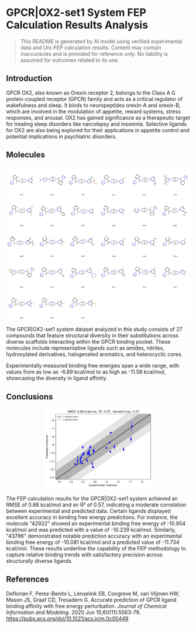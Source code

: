 # GPCR|OX2-set1 System FEP Calculation Results Analysis

> This README is generated by AI model using verified experimental data and Uni-FEP calculation results. Content may contain inaccuracies and is provided for reference only. No liability is assumed for outcomes related to its use.

## Introduction

GPCR OX2, also known as Orexin receptor 2, belongs to the Class A G protein-coupled receptor (GPCR) family and acts as a critical regulator of wakefulness and sleep. It binds to neuropeptides orexin-A and orexin-B, which are involved in the modulation of appetite, reward systems, stress responses, and arousal. OX2 has gained significance as a therapeutic target for treating sleep disorders like narcolepsy and insomnia. Selective ligands for OX2 are also being explored for their applications in appetite control and potential implications in psychiatric disorders.

## Molecules

![Molecular structures of representative compounds](mol_grid.png)

The GPCR|OX2-set1 system dataset analyzed in this study consists of 27 compounds that feature structural diversity in their substitutions across diverse scaffolds interacting within the GPCR binding pocket. These molecules include representative ligands such as amides, nitriles, hydroxylated derivatives, halogenated aromatics, and heterocyclic cores.

Experimentally measured binding free energies span a wide range, with values from as low as -6.89 kcal/mol to as high as -11.58 kcal/mol, showcasing the diversity in ligand affinity.

## Conclusions

<p align="center"><img src="result_dG.png" width="300"></p>

The FEP calculation results for the GPCR|OX2-set1 system achieved an RMSE of 0.88 kcal/mol and an R² of 0.57, indicating a moderate correlation between experimental and predicted data. Certain ligands displayed excellent accuracy in binding free energy predictions. For instance, the molecule "42922" showed an experimental binding free energy of -10.954 kcal/mol and was predicted with a value of -10.239 kcal/mol. Similarly, "43796" demonstrated notable prediction accuracy with an experimental binding free energy of -10.081 kcal/mol and a predicted value of -11.734 kcal/mol. These results underline the capability of the FEP methodology to capture relative binding trends with satisfactory precision across structurally diverse ligands.

## References

Deflorian F, Perez-Benito L, Lenselink EB, Congreve M, van Vlijmen HW, Mason JS, Graaf CD, Tresadern G. Accurate prediction of GPCR ligand binding affinity with free energy perturbation. *Journal of Chemical Information and Modeling*. 2020 Jun 15;60(11):5563-79. https://pubs.acs.org/doi/10.1021/acs.jcim.0c00449